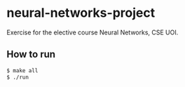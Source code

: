 # neural-networks-project

Exercise for the elective course Neural Networks, CSE UOI.

## How to run
```bash
$ make all
$ ./run
```
